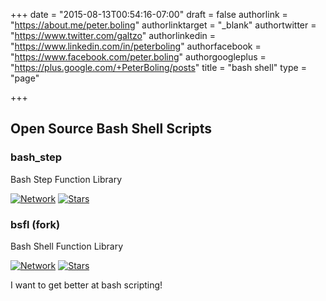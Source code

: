 +++
date = "2015-08-13T00:54:16-07:00"
draft = false
authorlink = "https://about.me/peter.boling"
authorlinktarget = "_blank"
authortwitter = "https://www.twitter.com/galtzo"
authorlinkedin = "https://www.linkedin.com/in/peterboling"
authorfacebook = "https://www.facebook.com/peter.boling"
authorgoogleplus = "https://plus.google.com/+PeterBoling/posts"
title = "bash shell"
type = "page"

+++

## Open Source Bash Shell Scripts

### bash_step

Bash Step Function Library

[![Network](https://img.shields.io/github/forks/pboling/bash_step.svg?style=social)](https://github.com/pboling/bash_step/network)
[![Stars](https://img.shields.io/github/stars/pboling/bash_step.svg?style=social)](https://github.com/pboling/bash_step/stargazers)

### bsfl (fork)

Bash Shell Function Library

[![Network](https://img.shields.io/github/forks/pboling/bsfl.svg?style=social)](https://github.com/pboling/bsfl/network)
[![Stars](https://img.shields.io/github/stars/pboling/bsfl.svg?style=social)](https://github.com/pboling/bsfl/stargazers)

I want to get better at bash scripting!

